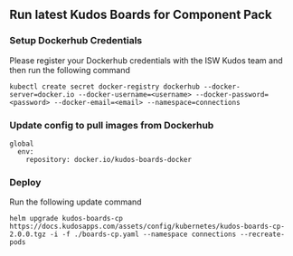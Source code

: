 ## Run latest Kudos Boards for Component Pack

### Setup Dockerhub Credentials

Please register your Dockerhub credentials with the ISW Kudos team and then run the following command

    kubectl create secret docker-registry dockerhub --docker-server=docker.io --docker-username=<username> --docker-password=<password> --docker-email=<email> --namespace=connections

### Update config to pull images from Dockerhub

    global
      env:
        repository: docker.io/kudos-boards-docker

### Deploy

Run the following update command

    helm upgrade kudos-boards-cp https://docs.kudosapps.com/assets/config/kubernetes/kudos-boards-cp-2.0.0.tgz -i -f ./boards-cp.yaml --namespace connections --recreate-pods

